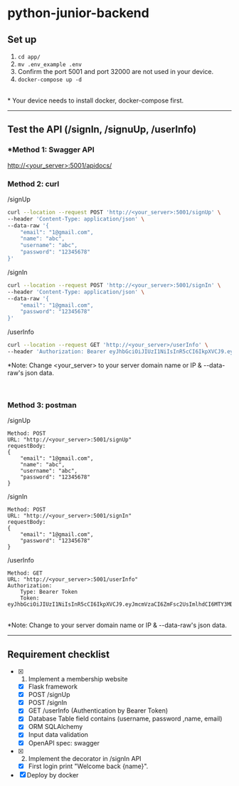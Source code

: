 # python-junior-backend

## Set up

1.  `cd app/`
2.  `mv .env_example .env`
3.  Confirm the port 5001 and port 32000 are not used in your device.
4.  `docker-compose up -d`

<br>
* Your device needs to install docker, docker-compose first.
<br>

---

## Test the API (/signIn, /signuUp, /userInfo)

### \*Method 1: Swagger API

[http://<your_server>:5001/apidocs/](http://yourserver:5001/apidocs/)
<br>

### Method 2: curl

/signUp

```bash
curl --location --request POST 'http://<your_server>:5001/signUp' \
--header 'Content-Type: application/json' \
--data-raw '{
    "email": "1@gmail.com",
    "name": "abc",
    "username": "abc",
    "password": "12345678"
}'
```

/signIn

```bash
curl --location --request POST 'http://<your_server>:5001/signIn' \
--header 'Content-Type: application/json' \
--data-raw '{
    "email": "1@gmail.com",
    "password": "12345678"
}'
```
/userInfo

```bash
curl --location --request GET 'http://<your_server>/userInfo' \
--header 'Authorization: Bearer eyJhbGciOiJIUzI1NiIsInR5cCI6IkpXVCJ9.eyJmcmVzaCI6ZmFsc2UsImlhdCI6MTY3MDg3MjkwMSwianRpIjoiNzkzNTUwNWYtODlmZC00ZDBlLWFhYTEtYzAxNTMwMDRmMjM1IiwidHlwZSI6ImFjY2VzcyIsInN1YiI6eyJ1aWQiOjEsImVtYWlsIjoiMUBnbWFpbC5jb20iLCJ1c2VybmFtZSI6ImFiYyIsIm5hbWUiOiJhYmMifSwibmJmIjoxNjcwODcyOTAxLCJleHAiOjE2NzA4NzM4MDF9.fKBYUcc66wOHVci3XqmRZvTB6i6qT3YzKb3jVvwJMVg'
```
*Note: Change <your_server> to your server domain name or IP & --data-raw's json data.

<br>

### Method 3: postman

/signUp

```
Method: POST
URL: "http://<your_server>:5001/signUp"
requestBody:
{
    "email": "1@gmail.com",
    "name": "abc",
    "username": "abc",
    "password": "12345678"
}
```

/signIn

```
Method: POST
URL: "http://<your_server>:5001/signIn"
requestBody:
{
    "email": "1@gmail.com",
    "password": "12345678"
}
```

/userInfo

```
Method: GET
URL: "http://<your_server>:5001/userInfo"
Authorization:
    Type: Bearer Token
    Token: eyJhbGciOiJIUzI1NiIsInR5cCI6IkpXVCJ9.eyJmcmVzaCI6ZmFsc2UsImlhdCI6MTY3MDg3MjkwMSwianRpIjoiNzkzNTUwNWYtODlmZC00ZDBlLWFhYTEtYzAxNTMwMDRmMjM1IiwidHlwZSI6ImFjY2VzcyIsInN1YiI6eyJ1aWQiOjEsImVtYWlsIjoiMUBnbWFpbC5jb20iLCJ1c2VybmFtZSI6ImFiYyIsIm5hbWUiOiJhYmMifSwibmJmIjoxNjcwODcyOTAxLCJleHAiOjE2NzA4NzM4MDF9.fKBYUcc66wOHVci3XqmRZvTB6i6qT3YzKb3jVvwJMVg
```

<br>
*Note: Change <your_server> to your server domain name or IP & --data-raw's json data.

---

## Requirement checklist

- [x] 1. Implement a membership website
  - [x] Flask framework
  - [x] POST /signUp
  - [x] POST /signIn
  - [x] GET /userInfo (Authentication by Bearer Token)
  - [x] Database Table field contains (username, password ,name, email)
  - [x] ORM SQLAlchemy
  - [x] Input data validation
  - [x] OpenAPI spec: swagger
- [x] 2. Implement the decorator in /signIn API
  - [x] First login print "Welcome back {name}".
- [x] Deploy by docker
